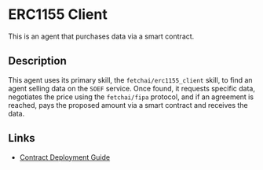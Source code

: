 # ERC1155 Client

This is an agent that purchases data via a smart contract.

## Description

This agent uses its primary skill, the `fetchai/erc1155_client` skill, to find an agent selling data on the `SOEF` service. Once found, it requests specific data, negotiates the price using the `fetchai/fipa` protocol, and if an agreement is reached, pays the proposed amount via a smart contract and receives the data.

## Links

* <a href="https://docs.fetch.ai/aea/erc1155-skills/" target="_blank">Contract Deployment Guide</a>
